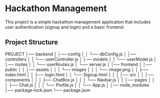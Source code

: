 # Hackathon Management

This project is a simple hackathon management application that includes user authentication (signup and login) and a basic frontend.

## Project Structure
PROJECT
│── backend
│   │── config
│   │   └── dbConfig.js
│   │── controllers
│   │   └── userController.js
│   │── models
│   │   └── userModel.js
│   │── routes
│   │   └── userRoutes.js
│   └── server.js
│
│── frontend
│   │── public
│   │   │── assets
│   │   │   └── images
│   │   │       └── image.png
│   │   ├── index.html
│   │   ├── login.html
│   │   └── Signup.html
│   │
│   │── src
│   │   │── components
│   │   │   ├── ChatBox.js
│   │   │   └── Navbar.js
│   │   │── pages
│   │   │   ├── Chat.js
│   │   │   └── Profile.js
│   │   └── App.js
│
│── node_modules
│── package-lock.json
└── package.json

